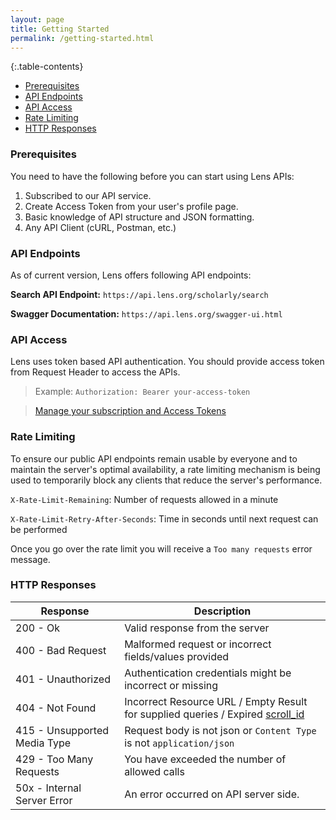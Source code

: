```yaml
---
layout: page
title: Getting Started
permalink: /getting-started.html
---
```


{:.table-contents}
- [Prerequisites](#prerequisites)
- [API Endpoints](#api-endpoints)
- [API Access](#api-access)
- [Rate Limiting](#rate-limiting)
- [HTTP Responses](#http-responses)


### Prerequisites

You need to have the following before you can start using Lens APIs:

1. Subscribed to our API service.
2. Create Access Token from your user's profile page.
3. Basic knowledge of API structure and JSON formatting.
4. Any API Client (cURL, Postman, etc.)

### API Endpoints

As of current version, Lens offers following API endpoints:

**Search API Endpoint:**
`https://api.lens.org/scholarly/search`

**Swagger Documentation:**
`https://api.lens.org/swagger-ui.html`

### API Access

Lens uses token based API authentication. You should provide access token from Request Header to access the APIs.
>Example: ```Authorization: Bearer your-access-token```

> [Manage your subscription and Access Tokens]

### Rate Limiting

To ensure our public API endpoints remain usable by everyone and to maintain the server's optimal availability, a rate limiting mechanism is being used to temporarily block any clients that reduce the server's performance.

`X-Rate-Limit-Remaining`: Number of requests allowed in a minute

`X-Rate-Limit-Retry-After-Seconds`: Time in seconds until next request can be performed

Once you go over the rate limit you will receive a `Too many requests` error message.

### HTTP Responses

Response |  Description  |  
 ------- | -------|
200 - Ok | Valid response from the server
400 - Bad Request | Malformed request or incorrect fields/values provided
401 - Unauthorized | Authentication credentials might be incorrect or missing
404 - Not Found | Incorrect Resource URL / Empty Result for supplied queries / Expired [scroll_id](#pagination)
415 - Unsupported Media Type | Request body is not json or `Content Type` is not `application/json`
429 - Too Many Requests | You have exceeded the number of allowed calls
50x	- Internal Server Error	| An error occurred on API server side.

[Manage your subscription and Access Tokens]: <http://lens.org/lens/user/subscriptions>

